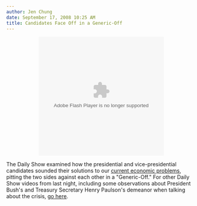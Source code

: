 ```yaml
---
author: Jen Chung
date: September 17, 2008 10:25 AM
title: Candidates Face Off in a Generic-Off
---
```


<center><embed flashvars="videoId=185164" src="https://web.archive.org/web/20111117122136oe_/http://www.comedycentral.com/sitewide/video_player/view/default/swf.jhtml" quality="high" bgcolor="#cccccc" width="332" height="316" name="comedy_central_player" align="middle" allowscriptaccess="always" allownetworking="external" type="application/x-shockwave-flash" pluginspage="http://www.macromedia.com/go/getflashplayer"></center>

<p>The Daily Show examined how the presidential and vice-presidential candidates sounded their solutions to our <a href="https://web.archive.org/web/20111117122136/http://gothamist.com/tags/economy">current economic problems</a>, pitting the two sides against each other in a &quot;Generic-Off.&quot;  For other Daily Show videos from last night, including some observations about President Bush&apos;s and Treasury Secretary Henry Paulson&apos;s demeanor when talking about the crisis, <a href="https://web.archive.org/web/20111117122136/http://www.thedailyshow.com/video/index.jhtml?videoId=185161&amp;title=intro-two-parts-magic&amp;byDate=true">go here</a>.<br>
</p>